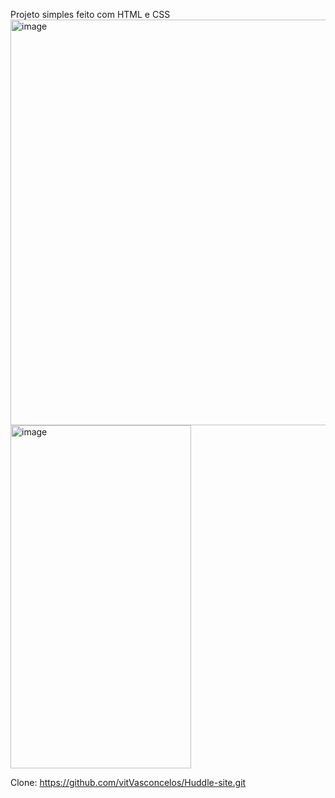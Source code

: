 Projeto simples feito com HTML e CSS 
<img width="1363" height="649" alt="image" src="https://github.com/user-attachments/assets/1b7b3cb9-32d7-4251-9e47-91524a674184" />
<img width="289" height="549" alt="image" src="https://github.com/user-attachments/assets/e91a368f-1b71-4866-bdf2-14ded32abdd3" />

Clone: https://github.com/vitVasconcelos/Huddle-site.git
